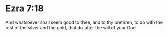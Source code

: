 # Ezra 7:18

And whatsoever shall seem good to thee, and to thy brethren, to do with the rest of the silver and the gold, that do after the will of your God.